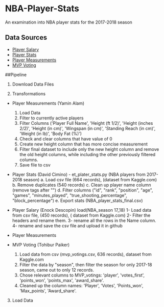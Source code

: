 # NBA-Player-Stats
An examination into NBA player stats for the 2017-2018 season


## Data Sources
* [Player Salary](https://www.kaggle.com/koki25ando/salary)
* [Player Stats](https://www.kaggle.com/mcamli/nba17-18)
* [Player Measurements](https://www.kaggle.com/whitefero/nba-players-measurements-19472017)
* [MVP Voting](https://www.kaggle.com/danchyy/nba-mvp-votings-through-history)

##Pipeline
1. Download Data Files

2. Transformations 
  * Player Measurements (Yamin Alam)
    1. Load Data
    2. Filter to currently active players
    3. Filter Columns ('Player Full Name', 'Height (ft 1/2)', 'Height (inches 2/2)', 'Height (in cm)',
                'Wingspan (in cm)', 'Standing Reach (in cm)', 'Weight (in lb)', 'Body Fat (%)')
    4. Check and clear columns that have value of 0
    5. Create new height column that has more concise measurement
    6. Filter final dataset to include only the new height column and remove the old height columns, while including the other 
    previously filtered columns.
    7. Save file to csv
    
  * Player Stats (David Cimino) - et_plater_stats.py (NBA players from 2017-2018 season)
        a. Load csv file (664 records), (dataset from Kaggle.com)
        b. Remove duplicates (540 records)
        c. Clean up player name column (remove tags after "\")
        d. Filter columns ("id", "rank", "position", "age", "games", "minutes_played", "true_shooting_percentage", "block_percentage")
        e. Export stats (NBA_player_stats_final.csv)
  
  * Player Salary (Enock Descopin) load(NBA_season 17_18) 
     1- Load data from csv file, (450 records), ( dataset from Kaggle.com)
     2- Filter the headers and rename them.
     3- rename all the rows in the Name column.
     4- rename and save the csv file and upload it in github

  * Player Measurements

  * MVP Voting (Tohibur Paiker)
     1. Load data from csv (mvp_votings.csv, 636 records), dataset from Kaggle.com
     2. Filter the data by "season", then filter the season for only 2017-18 season, came out to only 12 records.
     3. Chose relevant columns to MVP_votings: 'player', 'votes_first', 'points_won', 'points_max', 'award_share'.
     4. Cleaned up the column names: 'Player',	'Votes',	'Points_won',	'Max_points',	'Award_share'.
  
3. Load Data 
